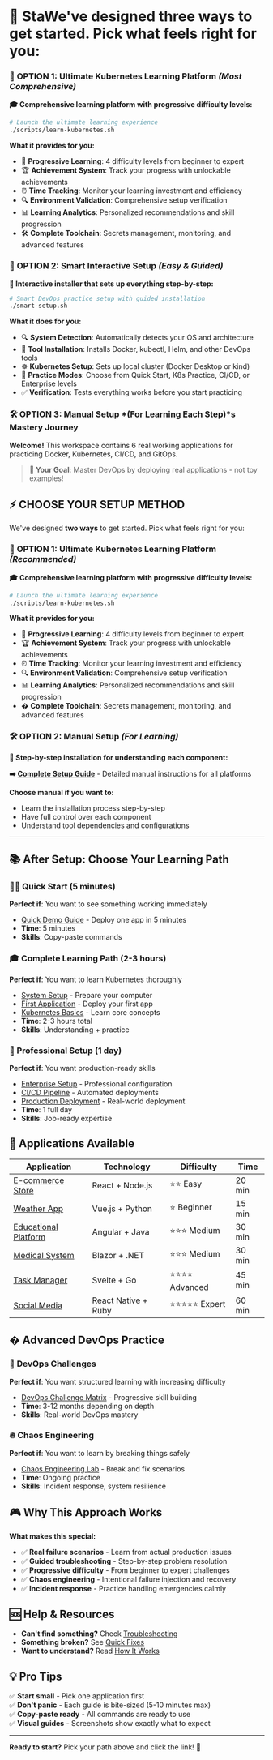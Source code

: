 # 🚀 StaWe've designed **three ways** to get started. Pick what feels right for you:

### 🚀 **OPTION 1: Ultimate Kubernetes Learning Platform** *(Most Comprehensive)*

**🎓 Comprehensive learning platform with progressive difficulty levels:**

```bash
# Launch the ultimate learning experience
./scripts/learn-kubernetes.sh
```

**What it provides for you:**
- 🎯 **Progressive Learning**: 4 difficulty levels from beginner to expert
- 🏆 **Achievement System**: Track your progress with unlockable achievements
- ⏰ **Time Tracking**: Monitor your learning investment and efficiency
- 🔍 **Environment Validation**: Comprehensive setup verification
- 📊 **Learning Analytics**: Personalized recommendations and skill progression
- 🛠️ **Complete Toolchain**: Secrets management, monitoring, and advanced features

### 🔧 **OPTION 2: Smart Interactive Setup** *(Easy & Guided)*

**🤖 Interactive installer that sets up everything step-by-step:**

```bash
# Smart DevOps practice setup with guided installation
./smart-setup.sh
```

**What it does for you:**
- 🔍 **System Detection**: Automatically detects your OS and architecture
- 🐳 **Tool Installation**: Installs Docker, kubectl, Helm, and other DevOps tools
- ☸️ **Kubernetes Setup**: Sets up local cluster (Docker Desktop or kind)
- 🎯 **Practice Modes**: Choose from Quick Start, K8s Practice, CI/CD, or Enterprise levels
- ✅ **Verification**: Tests everything works before you start practicing

### 🛠️ **OPTION 3: Manual Setup** *(For Learning Each Step)*s Mastery Journey

**Welcome!** This workspace contains 6 real working applications for practicing Docker, Kubernetes, CI/CD, and GitOps.

> **🎯 Your Goal**: Master DevOps by deploying real applications - not toy examples!

## ⚡ **CHOOSE YOUR SETUP METHOD**

We've designed **two ways** to get started. Pick what feels right for you:

### 🚀 **OPTION 1: Ultimate Kubernetes Learning Platform** *(Recommended)*

**🎓 Comprehensive learning platform with progressive difficulty levels:**

```bash
# Launch the ultimate learning experience
./scripts/learn-kubernetes.sh
```

**What it provides for you:**
- 🎯 **Progressive Learning**: 4 difficulty levels from beginner to expert
- 🏆 **Achievement System**: Track your progress with unlockable achievements
- ⏰ **Time Tracking**: Monitor your learning investment and efficiency
- 🔍 **Environment Validation**: Comprehensive setup verification
- 📊 **Learning Analytics**: Personalized recommendations and skill progression
- �️ **Complete Toolchain**: Secrets management, monitoring, and advanced features

### 🛠️ **OPTION 2: Manual Setup** *(For Learning)*

**📖 Step-by-step installation for understanding each component:**

**➡️ [Complete Setup Guide](SETUP-OPTIONS.md)** - Detailed manual instructions for all platforms

**Choose manual if you want to:**
- Learn the installation process step-by-step
- Have full control over each component
- Understand tool dependencies and configurations

---

## 📚 **After Setup: Choose Your Learning Path**

### 🏃‍♂️ Quick Start (5 minutes)
**Perfect if**: You want to see something working immediately
- [Quick Demo Guide](getting-started/quick-demo.md) - Deploy one app in 5 minutes
- **Time**: 5 minutes
- **Skills**: Copy-paste commands

### 🎓 Complete Learning Path (2-3 hours)
**Perfect if**: You want to learn Kubernetes thoroughly
- [System Setup](getting-started/system-setup.md) - Prepare your computer
- [First Application](getting-started/first-app.md) - Deploy your first app
- [Kubernetes Basics](getting-started/kubernetes-basics.md) - Learn core concepts
- **Time**: 2-3 hours total
- **Skills**: Understanding + practice

### 🏢 Professional Setup (1 day)
**Perfect if**: You want production-ready skills
- [Enterprise Setup](getting-started/enterprise-setup.md) - Professional configuration
- [CI/CD Pipeline](getting-started/cicd-setup.md) - Automated deployments
- [Production Deployment](deployment/production-ready.md) - Real-world deployment
- **Time**: 1 full day
- **Skills**: Job-ready expertise

## 🎯 Applications Available

| Application | Technology | Difficulty | Time |
|-------------|------------|------------|------|
| [E-commerce Store](applications/ecommerce.md) | React + Node.js | ⭐⭐ Easy | 20 min |
| [Weather App](applications/weather.md) | Vue.js + Python | ⭐ Beginner | 15 min |
| [Educational Platform](applications/educational.md) | Angular + Java | ⭐⭐⭐ Medium | 30 min |
| [Medical System](applications/medical.md) | Blazor + .NET | ⭐⭐⭐ Medium | 30 min |
| [Task Manager](applications/task-management.md) | Svelte + Go | ⭐⭐⭐⭐ Advanced | 45 min |
| [Social Media](applications/social-media.md) | React Native + Ruby | ⭐⭐⭐⭐⭐ Expert | 60 min |

## � **Advanced DevOps Practice**

### 🎯 **DevOps Challenges** 
**Perfect if**: You want structured learning with increasing difficulty
- [DevOps Challenge Matrix](DEVOPS-CHALLENGES.md) - Progressive skill building
- **Time**: 3-12 months depending on depth
- **Skills**: Real-world DevOps mastery

### 🔥 **Chaos Engineering**
**Perfect if**: You want to learn by breaking things safely
- [Chaos Engineering Lab](CHAOS-ENGINEERING.md) - Break and fix scenarios
- **Time**: Ongoing practice
- **Skills**: Incident response, system resilience

## 🎮 **Why This Approach Works**

**What makes this special:**
- ✅ **Real failure scenarios** - Learn from actual production issues
- ✅ **Guided troubleshooting** - Step-by-step problem resolution
- ✅ **Progressive difficulty** - From beginner to expert challenges
- ✅ **Chaos engineering** - Intentional failure injection and recovery
- ✅ **Incident response** - Practice handling emergencies calmly

## 🆘 Help & Resources

- **Can't find something?** Check [Troubleshooting](troubleshooting/common-issues.md)
- **Something broken?** See [Quick Fixes](troubleshooting/quick-fixes.md)
- **Want to understand?** Read [How It Works](troubleshooting/how-it-works.md)

## 💡 Pro Tips

✅ **Start small** - Pick one application first  
✅ **Don't panic** - Each guide is bite-sized (5-10 minutes max)  
✅ **Copy-paste ready** - All commands are ready to use  
✅ **Visual guides** - Screenshots show exactly what to expect  

---

**Ready to start?** Pick your path above and click the link! 🎉